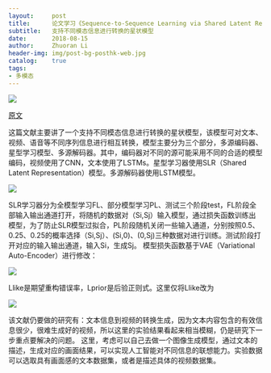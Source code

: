```yaml
---
layout:     post
title:      论文学习《Sequence-to-Sequence Learning via Shared Latent Representation》
subtitle:   支持不同模态信息进行转换的星状模型
date:       2018-08-15
author:     Zhuoran Li
header-img: img/post-bg-posthk-web.jpg
catalog:    true
tags:
- 多模态
---
```


![](https://images.ifanr.cn/wp-content/uploads/2018/06/WWDC-10.jpg)

[原文](https://www.aaai.org/ocs/index.php/AAAI/AAAI18/paper/viewFile/16071/15955)

这篇文献主要讲了一个支持不同模态信息进行转换的星状模型，该模型可对文本、视频、语音等不同序列信息进行相互转换，模型主要分为三个部分，多源编码器、星型学习模型、多源解码器。其中，编码器对不同的源可能采用不同的合适的模型编码，视频使用了CNN，文本使用了LSTMs。星型学习器使用SLR（Shared Latent Representation）模型。多源解码器使用LSTM模型。

![](https://img3.doubanio.com/view/status/l/public/ef2fa1864e3a98f.jpg)

SLR学习器分为全模型学习FL、部分模型学习PL、测试三个阶段test，FL阶段全部输入输出通道打开，将随机的数据对（Si,Sj）输入模型，通过损失函数训练出模型，为了防止SLR模型过拟合，PL阶段随机关闭一些输入通道，分别按照0.5、0.25、0.25的概率选择（Si,Sj）、(Si,0)、(0,Sj)三种数据对进行训练。测试阶段打开对应的输入输出通道，输入Si，生成Sj。
模型损失函数基于VAE（Variational Auto-Encoder）进行修改：

![](https://img3.doubanio.com/view/status/l/public/0f56682bcb342b2.jpg)

Llike是期望重构错误率，Lprior是后验正则式。这里仅将Llike改为

![](https://img3.doubanio.com/view/status/l/public/4c8dbc55a25ec02.jpg)


该文献仍要做的研究有：文本信息到视频的转换生成，因为文本内容包含的有效信息很少，很难生成好的视频，所以这里的实验结果看起来相当模糊，仍是研究下一步重点要解决的问题。
这里，考虑可以自己去做一个图像生成模型，通过文本的描述，生成对应的画面结果，可以实现人工智能对不同信息的联想能力。实验数据可以选取具有画面感的文本数据集，或者是描述具体的视频数据集。
